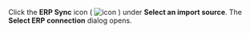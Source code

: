 <!-- markdownlint-disable-file MD041 -->
Click the **ERP Sync** icon ( ![icon][img1] ) under **Select an import source**. The **Select ERP connection** dialog opens.

<!-- Referenced images -->
[img1]: ../../../../../media/icons/admin/import-erp-small.bmp

